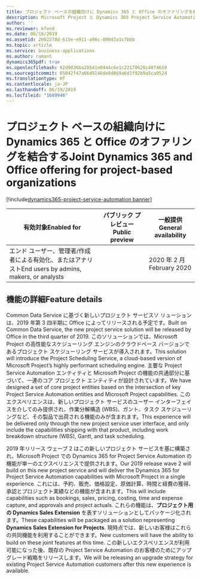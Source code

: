 ```yaml
---
title: プロジェクト ベースの組織向けに Dynamics 365 と Office のオファリングを結合する
description: Microsoft Project と Dynamics 365 Project Service Automation の最善の活用
author: ''
ms.reviewer: kfend
ms.date: 06/18/2019
ms.assetid: 2662278d-615e-e911-a96c-000d3a1c7bbb
ms.topic: article
ms.service: business-applications
ms.author: rumant
dynamics365pdf: true
ms.openlocfilehash: 62d9836ba28541e0444c6e1c22170628c40f4650
ms.sourcegitcommit: 65042f47a66d9146de8d869a6d1f92b9a5ca9524
ms.translationtype: HT
ms.contentlocale: ja-JP
ms.lasthandoff: 06/19/2019
ms.locfileid: "1689946"
---
```

# <a name="joint-dynamics-365-and-office-offering-for-project-based-organizations"></a><span data-ttu-id="f03ba-103">プロジェクト ベースの組織向けに Dynamics 365 と Office のオファリングを結合する</span><span class="sxs-lookup"><span data-stu-id="f03ba-103">Joint Dynamics 365 and Office offering for project-based organizations</span></span>
[!include[dynamics365-project-service-automation banner](../includes/dynamics365-project-service-automation.md)]

| <span data-ttu-id="f03ba-104">有効対象</span><span class="sxs-lookup"><span data-stu-id="f03ba-104">Enabled for</span></span>    |  <span data-ttu-id="f03ba-105">パブリック プレビュー</span><span class="sxs-lookup"><span data-stu-id="f03ba-105">Public preview</span></span> | <span data-ttu-id="f03ba-106">一般提供</span><span class="sxs-lookup"><span data-stu-id="f03ba-106">General availability</span></span> | 
| ---------- | ---------- |---------- |
|<span data-ttu-id="f03ba-107">エンド ユーザー、管理者/作成者による有効化、またはアナリスト</span><span class="sxs-lookup"><span data-stu-id="f03ba-107">End users by admins, makers, or analysts</span></span>|| <span data-ttu-id="f03ba-108">2020 年 2 月</span><span class="sxs-lookup"><span data-stu-id="f03ba-108">February 2020</span></span>|






## <a name="feature-details"></a><span data-ttu-id="f03ba-109">機能の詳細</span><span class="sxs-lookup"><span data-stu-id="f03ba-109">Feature details</span></span>
<!--feature detail start -->
<span data-ttu-id="f03ba-110">Common Data Service に基づく新しいプロジェクト サービスソ リューションは、2019 年第 3 四半期に Office によってリリースされる予定です。</span><span class="sxs-lookup"><span data-stu-id="f03ba-110">Built on Common Data Service, the new project service solution will be released by Office in the third quarter of 2019.</span></span> <span data-ttu-id="f03ba-111">このソリューションでは、Microsoft Project の高性能なスケジューリング エンジンのクラウドベース バージョンであるプロジェクト スケジューリング サービスが導入されます。</span><span class="sxs-lookup"><span data-stu-id="f03ba-111">This solution will introduce the Project Scheduling Service, a cloud-based version of Microsoft Project’s highly performant scheduling engine.</span></span> <span data-ttu-id="f03ba-112">主要な Project Service Automation エンティティと Microsoft Project の機能の共通部分に基づいて、一連のコア プロジェクト エンティティが設計されています。</span><span class="sxs-lookup"><span data-stu-id="f03ba-112">We have designed a set of core project entities based on the intersection of key Project Service Automation entities and Microsoft Project capabilities.</span></span> <span data-ttu-id="f03ba-113">このエクスペリエンスは、新しいプロジェクト サービスのユーザー インターフェイスを介してのみ提供され、作業分解構造 (WBS)、ガント、タスク スケジューリングなど、その製品で出荷される機能のみが含まれます。</span><span class="sxs-lookup"><span data-stu-id="f03ba-113">This experience will be delivered only through the new project service user interface, and only include the capabilities shipping with that product, including work breakdown structure (WBS), Gantt, and task scheduling.</span></span> 

<span data-ttu-id="f03ba-114">2019 年リリース ウェーブ 2 はこの新しいプロジェクト サービスを基に構築され、Microsoft Project での Dynamics 365 for Project Service Automation の機能が単一のエクスペリエンスで提供されます。</span><span class="sxs-lookup"><span data-stu-id="f03ba-114">Our 2019 release wave 2 will build on this new project service and will deliver the Dynamics 365 for Project Service Automation capabilities with Microsoft Project in a single experience.</span></span> <span data-ttu-id="f03ba-115">これには、予約、販売、価格設定、原価計算、時間と経費の獲得、承認とプロジェクト実績などの機能が含まれます。</span><span class="sxs-lookup"><span data-stu-id="f03ba-115">This will include capabilities such as bookings, sales, pricing, costing, time and expense capture, and approvals and project actuals.</span></span> <span data-ttu-id="f03ba-116">これらの機能は、**プロジェクト用の Dynamics Sales Extension** を表すソリューションとしてパッケージ化されます。</span><span class="sxs-lookup"><span data-stu-id="f03ba-116">These capabilities will be packaged as a solution representing **Dynamics Sales Extension for Projects**.</span></span> <span data-ttu-id="f03ba-117">現時点では、新しいお客様はこれらの共同機能を利用することができます。</span><span class="sxs-lookup"><span data-stu-id="f03ba-117">New customers will have the ability to build on these joint features at this time.</span></span> <span data-ttu-id="f03ba-118">この新しいエクスペリエンスが利用可能になった後、既存の Project Service Automation のお客様のためにアップグレード戦略をリリースします。</span><span class="sxs-lookup"><span data-stu-id="f03ba-118">We will be releasing an upgrade strategy for existing Project Service Automation customers after this new experience is available.</span></span>
<!--feature detail end -->










